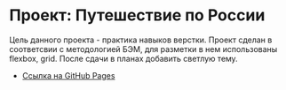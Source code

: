 # Проект: Путешествие по России

Цель данного проекта - практика навыков верстки. Проект сделан в соответсвии с методологией БЭМ, для разметки в нем использованы flexbox, grid. После сдачи в планах добавить светлую тему.


* [Ссылка на GitHub Pages](https://antonovkae.github.io/russian-travel/index.html)

